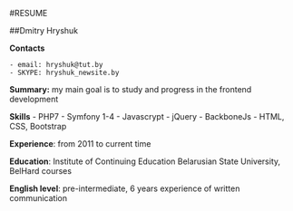 #RESUME

##Dmitry Hryshuk

**Contacts**

    - email: hryshuk@tut.by
    - SKYPE: hryshuk_newsite.by

**Summary:** my main goal is to study and progress in the frontend development

**Skills**
    - PHP7
    - Symfony 1-4
    - Javascrypt
    - jQuery
    - BackboneJs
    - HTML, CSS, Bootstrap

**Experience**: from 2011 to current time

**Education**: Institute of Continuing Education Belarusian State University, BelHard courses

**English level**: pre-intermediate, 6 years experience of written communication